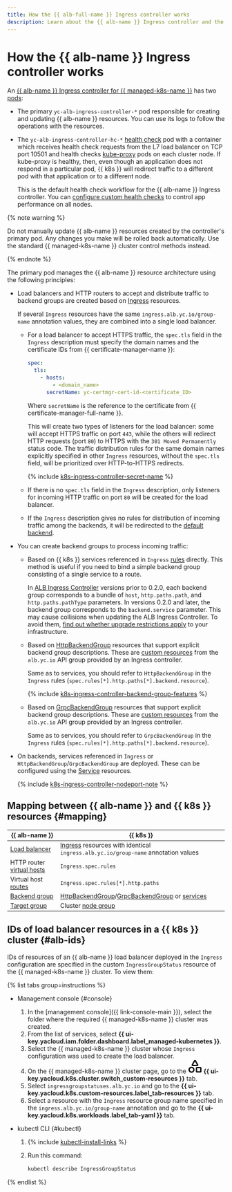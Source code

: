 ```yaml
---
title: How the {{ alb-full-name }} Ingress controller works
description: Learn about the {{ alb-name }} Ingress controller and the relationships between {{ alb-name }} and {{ k8s }} resources.
---
```


# How the {{ alb-name }} Ingress controller works


An [{{ alb-name }} Ingress controller for {{ managed-k8s-name }}](index.md) has two [pods](../../../managed-kubernetes/concepts/index.md#pod):

* The primary `yc-alb-ingress-controller-*` pod responsible for creating and updating {{ alb-name }} resources. You can use its logs to follow the operations with the resources.
* The `yc-alb-ingress-controller-hc-*` [health check](../../concepts/backend-group.md#health-checks) pod with a container which receives health check requests from the L7 load balancer on TCP port 10501 and health checks [kube-proxy](https://kubernetes.io/docs/reference/command-line-tools-reference/kube-proxy/) pods on each cluster node. If kube-proxy is healthy, then, even though an application does not respond in a particular pod, {{ k8s }} will redirect traffic to a different pod with that application or to a different node.

  This is the default health check workflow for the {{ alb-name }} Ingress controller. You can [configure custom health checks](../../../managed-kubernetes/tutorials/custom-health-checks.md) to control app performance on all nodes.

{% note warning %}

Do not manually update {{ alb-name }} resources created by the controller's primary pod. Any changes you make will be rolled back automatically. Use the standard {{ managed-k8s-name }} cluster control methods instead.

{% endnote %}

The primary pod manages the {{ alb-name }} resource architecture using the following principles:

* Load balancers and HTTP routers to accept and distribute traffic to backend groups are created based on [Ingress](../../k8s-ref/ingress.md) resources. 
  
  If several `Ingress` resources have the same `ingress.alb.yc.io/group-name` annotation values, they are combined into a single load balancer.

  * For a load balancer to accept HTTPS traffic, the `spec.tls` field in the `Ingress` description must specify the domain names and the certificate IDs from {{ certificate-manager-name }}:

    ```yaml
    spec:
      tls:
        - hosts:
            - <domain_name>
          secretName: yc-certmgr-cert-id-<certificate_ID>
    ```

    Where `secretName` is the reference to the certificate from {{ certificate-manager-full-name }}.

    This will create two types of listeners for the load balancer: some will accept HTTPS traffic on port `443`, while the others will redirect HTTP requests (port `80`) to HTTPS with the `301 Moved Permanently` status code. The traffic distribution rules for the same domain names explicitly specified in other `Ingress` resources, without the `spec.tls` field, will be prioritized over HTTP-to-HTTPS redirects.

    {% include [k8s-ingress-controller-secret-name](../../../_includes/application-load-balancer/k8s-ingress-controller-secret-name.md) %}
    
  * If there is no `spec.tls` field in the `Ingress` description, only listeners for incoming HTTP traffic on port `80` will be created for the load balancer.

  * If the `Ingress` description gives no rules for distribution of incoming traffic among the backends, it will be redirected to the [default backend](../../k8s-ref/ingress.md#default-backend).

* You can create backend groups to process incoming traffic:

  * Based on {{ k8s }} services referenced in `Ingress` [rules](../../../application-load-balancer/k8s-ref/ingress.md#rule) directly. This method is useful if you need to bind a simple backend group consisting of a single service to a route.

    In [ALB Ingress Controller](/marketplace/products/yc/alb-ingress-controller) versions prior to 0.2.0, each backend group corresponds to a bundle of `host`, `http.paths.path`, and `http.paths.pathType` parameters. In versions 0.2.0 and later, the backend group corresponds to the `backend.service` parameter. This may cause collisions when updating the ALB Ingress Controller. To avoid them, [find out whether upgrade restrictions apply](../../operations/k8s-ingress-controller-upgrade.md) to your infrastructure.

  * Based on [HttpBackendGroup](../../k8s-ref/http-backend-group.md) resources that support explicit backend group descriptions. These are [custom resources](https://kubernetes.io/docs/concepts/extend-kubernetes/api-extension/custom-resources/) from the `alb.yc.io` API group provided by an Ingress controller.

    Same as to services, you should refer to `HttpBackendGroup` in the `Ingress` rules (`spec.rules[*].http.paths[*].backend.resource`). 

    {% include [k8s-ingress-controller-backend-group-features](../../../_includes/application-load-balancer/k8s-ingress-controller-backend-group-features.md) %}

  * Based on [GrpcBackendGroup](../../k8s-ref/grpc-backend-group.md) resources that support explicit backend group descriptions. These are [custom resources](https://kubernetes.io/docs/concepts/extend-kubernetes/api-extension/custom-resources/) from the `alb.yc.io` API group provided by an Ingress controller.

    Same as to services, you should refer to `GrpcBackendGroup` in the `Ingress` rules (`spec.rules[*].http.paths[*].backend.resource`).  

* On backends, services referenced in `Ingress` or `HttpBackendGroup`/`GrpcBackendGroup` are deployed. These can be configured using the [Service](../../k8s-ref/service-for-ingress.md) resources.

  {% include [k8s-ingress-controller-nodeport-note](../../../_includes/application-load-balancer/k8s-ingress-controller-nodeport-note.md) %}

## Mapping between {{ alb-name }} and {{ k8s }} resources {#mapping}

| {{ alb-name }} | {{ k8s }} |
| ----- | ----- |
| [Load balancer](../../concepts/application-load-balancer.md) | [Ingress](../../k8s-ref/ingress.md) resources with identical `ingress.alb.yc.io/group-name` annotation values |
| HTTP router [virtual hosts](../../concepts/http-router.md#virtual-host) | `Ingress.spec.rules` |
| Virtual host [routes](../../concepts/http-router.md#routes) | `Ingress.spec.rules[*].http.paths` |
| [Backend group](../../concepts/backend-group.md) | [HttpBackendGroup](../../k8s-ref/http-backend-group.md)/[GrpcBackendGroup](../../k8s-ref/grpc-backend-group.md) or [services](../../k8s-ref/service-for-ingress.md) |
| [Target group](../../concepts/target-group.md) | Cluster [node group](../../../managed-kubernetes/concepts/index.md#node-group) |

## IDs of load balancer resources in a {{ k8s }} cluster {#alb-ids}

IDs of resources of an {{ alb-name }} load balancer deployed in the `Ingress` configuration are specified in the custom `IngressGroupStatus` resource of the {{ managed-k8s-name }} cluster. To view them:

{% list tabs group=instructions %}

- Management console {#console}

  1. In the [management console]({{ link-console-main }}), select the folder where the required {{ managed-k8s-name }} cluster was created.
  1. From the list of services, select **{{ ui-key.yacloud.iam.folder.dashboard.label_managed-kubernetes }}**.
  1. Select the {{ managed-k8s-name }} cluster whose `Ingress` configuration was used to create the load balancer.
  1. On the {{ managed-k8s-name }} cluster page, go to the ![shapes-3](../../../_assets/console-icons/shapes-3.svg) **{{ ui-key.yacloud.k8s.cluster.switch_custom-resources }}** tab.
  1. Select `ingressgroupstatuses.alb.yc.io` and go to the **{{ ui-key.yacloud.k8s.custom-resources.label_tab-resources }}** tab.
  1. Select a resource with the `Ingress` resource group name specified in the `ingress.alb.yc.io/group-name` annotation and go to the **{{ ui-key.yacloud.k8s.workloads.label_tab-yaml }}** tab.

- kubectl CLI {#kubectl}

  1. {% include [kubectl-install-links](../../../_includes/managed-kubernetes/kubectl-install.md) %}
  1. Run this command:

      ```bash
      kubectl describe IngressGroupStatus
      ```

{% endlist %}